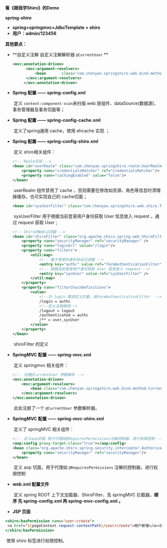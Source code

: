**看《跟我学Shiro》的Demo**

**spring-shiro**

* **spring+springmvc+JdbcTemplate + shiro**
* **用户：admin/123456**

**其他要点：**

* **自定义注解 自定义注解解析器 `@CurrentUser` **

  ```xml
  <mvc:annotation-driven>
       	<mvc:argument-resolvers>
       		<bean 		class="com.chenyan.springshiro.web.bind.method.CurrentUserMethodArgumentResolver" />
       	</mvc:argument-resolvers>
       </mvc:annotation-driven> 
  ```

* **Spring 配置 —— spring-config.xml**

  ​	定义 `context:component-scan`来扫描 web 层组件、dataSource(数据源)、事务管理器及事务切面等；

* **Spring 配置 —— spring-config-cache.xml**

  ​	定义了spring通用 cache，使用 ehcache 实现 ；

* **Spring 配置 —— spring-config-shiro.xml**

  ​	定义 shiro相关组件：

  ```xml
  <!-- Realm实现 -->
  <bean id="userRealm" class="com.chenyan.springshiro.realm.UserRealm">
      <property name="credentialsMatcher" ref="credentialsMatcher"/>
      <property name="cachingEnabled" value="false"/>
  </bean>
  ```

  ​	userRealm 组件禁用了 cache ，否则需要在修改如资源、角色等信息时清理掉缓存。也可实现自己的 cache切面；

  ```xml
  <bean id="sysUserFilter" class="com.chenyan.springshiro.web.shiro.filter.SysUserFilter"/>
  ```

  ​	sysUserFilter 用于根据当前登录用户身份获取 User 信息放入 request ，通过 request 获取 User ;

  ```xml
  <!-- Shiro的Web过滤器 -->
  <bean id="shiroFilter" class="org.apache.shiro.spring.web.ShiroFilterFactoryBean">
      <property name="securityManager" ref="securityManager" />
      <property name="loginUrl" value="/login"/>
      <property name="filters">
          <util:map>
              <!-- 基于表单的身份验证过滤器 -->
              <entry key="authc" value-ref="formAuthenticationFilter" />
              <!-- 根据当前登录用户身份获取 User 信息放入 request -->
              <entry key="sysUser" value-ref="sysUserFilter" />
          </util:map>
      </property>
      <property name="filterChainDefinitions">
          <value>
              <!--为 login 路径定义拦截，由FormAuthenticationFilter  -->
              /login = authc
              <!--定义注销路径-->
              /logout = logout
              /authenticated = authc
              /** = user,sysUser
          </value>
      </property>
  </bean>
  ```

  ​	shiroFilter 的定义

* **SpringMVC 配置 —— spring-mvc.xml**

  ​	定义 springmvc 相关组件：

  ```xml
  <!-- 注册@CurrentUser 参数解析 -->
  <mvc:annotation-driven>
      <mvc:argument-resolvers>
          <bean class="com.chenyan.springshiro.web.bind.method.CurrentUserMethodArgumentResolver" />
      </mvc:argument-resolvers>
  </mvc:annotation-driven>  
  ```

  ​		此处注册了一个 `@CurrentUser`  参数解析器。

* **SpringMVC 配置 —— spring-mvc-shiro.xml**

  ​	定义了 springMVC 相关组件：

  ```xml
  <!-- 定义aop切面 用于代理如@RequiresPermissions注解控制器，进行权限控制 -->
  <aop:config proxy-target-class="true"></aop:config>
  <bean class="org.apache.shiro.spring.security.interceptor.AuthorizationAttributeSourceAdvisor">
      <property name="securityManager" ref="securityManager"/>
  </bean>
  ```

  ​		定义 aop 切面，用于代理如  `@RequiresPermissions` 注解的控制器，进行权限控制

* **web.xml 配置文件**

  ​	定义 spring ROOT 上下文加载器、ShiroFilter、及 springMVC 拦截器。**顺序 先 spring-config.xml 再 spring-mvc-config.xml 。**

* **JSP 页面**

```jsp
<shiro:hasPermission name="user:create"> 
 <a href="${pageContext.request.contextPath}/user/create">用户新增</a><br/> 
</shiro:hasPermission>
```

​	使用 shiro 标签进行权限控制。